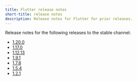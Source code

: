 ```yaml
---
title: Flutter release notes
short-title: release notes
description: Release notes for Flutter for prior releases.
---
```


Release notes for the following releases to the stable channel:

* [1.20.0][]
* [1.17.0][]
* [1.12.13][]
* [1.9.1][]
* [1.7.8][]
* [1.5.4][]
* [1.2.1][]


[1.20.0]: https://medium.com/flutter/announcing-flutter-1-20-2aaf68c89c75
[1.17.0]: https://medium.com/flutter/announcing-flutter-1-17-4182d8af7f8e
[1.12.13]: release-notes/release-notes-1.12.13
[1.9.1]: release-notes/release-notes-1.9.1
[1.7.8]: release-notes/release-notes-1.7.8
[1.5.4]: release-notes/release-notes-1.5.4
[1.2.1]: release-notes/release-notes-1.2.1

